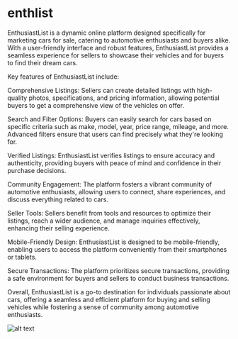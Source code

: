 # enthlist


EnthusiastList is a dynamic online platform designed specifically for marketing cars for sale, catering to automotive enthusiasts and buyers alike. With a user-friendly interface and robust features, EnthusiastList provides a seamless experience for sellers to showcase their vehicles and for buyers to find their dream cars.

Key features of EnthusiastList include:

Comprehensive Listings: Sellers can create detailed listings with high-quality photos, specifications, and pricing information, allowing potential buyers to get a comprehensive view of the vehicles on offer.

Search and Filter Options: Buyers can easily search for cars based on specific criteria such as make, model, year, price range, mileage, and more. Advanced filters ensure that users can find precisely what they're looking for.

Verified Listings: EnthusiastList verifies listings to ensure accuracy and authenticity, providing buyers with peace of mind and confidence in their purchase decisions.

Community Engagement: The platform fosters a vibrant community of automotive enthusiasts, allowing users to connect, share experiences, and discuss everything related to cars.

Seller Tools: Sellers benefit from tools and resources to optimize their listings, reach a wider audience, and manage inquiries effectively, enhancing their selling experience.

Mobile-Friendly Design: EnthusiastList is designed to be mobile-friendly, enabling users to access the platform conveniently from their smartphones or tablets.

Secure Transactions: The platform prioritizes secure transactions, providing a safe environment for buyers and sellers to conduct business transactions.

Overall, EnthusiastList is a go-to destination for individuals passionate about cars, offering a seamless and efficient platform for buying and selling vehicles while fostering a sense of community among automotive enthusiasts.

![alt text](https://i.imgur.com/VldSR5V.png)
